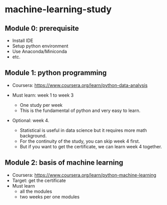 # machine-learning-study

## Module 0: prerequisite 
* Install IDE
* Setup python environment
* Use Anaconda/Miniconda
* etc. 

## Module 1: python programming
* Coursera: https://www.coursera.org/learn/python-data-analysis
* Must learn: week 1 to week 3
    * One study per week
    * This is the fundamental of python and very easy to learn. 
    
* Optional: week 4.
    * Statistical is useful in data science but it requires more math background. 
    * For the continuity of the study, you can skip week 4 first.
    * But if you want to get the certificate, we can learn week 4 together.


## Module 2: basis of machine learning
* Coursera: https://www.coursera.org/learn/python-machine-learning
* Target: get the certificate
* Must learn
    * all the modules
    * two weeks per one modules
    
